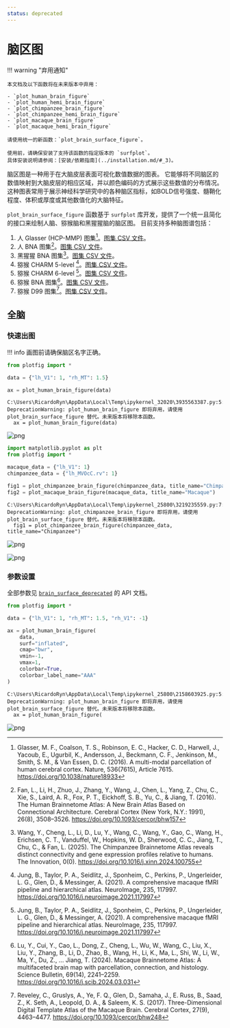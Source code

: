 ```yaml
---
status: deprecated
---
```


# 脑区图

!!! warning "弃用通知"

    本文档及以下函数将在未来版本中弃用：

    - `plot_human_brain_figure`  
    - `plot_human_hemi_brain_figure`  
    - `plot_chimpanzee_brain_figure`  
    - `plot_chimpanzee_hemi_brain_figure`  
    - `plot_macaque_brain_figure`  
    - `plot_macaque_hemi_brain_figure`  

    请使用统一的新函数：`plot_brain_surface_figure`。

    使用前，请确保安装了支持该函数的指定版本的 `surfplot`。  
    具体安装说明请参阅：[安装/依赖指南](../installation.md/#_3)。


脑区图是一种用于在大脑皮层表面可视化数值数据的图表。
它能够将不同脑区的数值映射到大脑皮层的相应区域，并以颜色编码的方式展示这些数值的分布情况。
这种图表常用于展示神经科学研究中的各种脑区指标，如BOLD信号强度、髓鞘化程度、体积或厚度或其他数值化的大脑特征。

`plot_brain_surface_figure` 函数基于 `surfplot` 库开发，提供了一个统一且简化的接口来绘制人脑、猕猴脑和黑猩猩脑的脑区图。
目前支持多种脑图谱包括：

1. 人 Glasser (HCP-MMP) 图集[^1]。[图集 CSV 文件](../../assets/atlas_csv/human_glasser.csv)。
1. 人 BNA 图集[^2]。[图集 CSV 文件](../../assets/atlas_csv/human_bna.csv)。
1. 黑猩猩 BNA 图集[^3]。[图集 CSV 文件](../../assets/atlas_csv/chimpanzee_bna.csv)。
1. 猕猴 CHARM 5-level [^4]。[图集 CSV 文件](../../assets/atlas_csv/macaque_charm5.csv)。
1. 猕猴 CHARM 6-level [^4]。[图集 CSV 文件](../../assets/atlas_csv/macaque_charm6.csv)。
1. 猕猴 BNA 图集[^5]。[图集 CSV 文件](../../assets/atlas_csv/macaque_bna.csv)。
1. 猕猴 D99 图集[^6]。[图集 CSV 文件](../../assets/atlas_csv/macaque_d99.csv)。

[^1]:
    Glasser, M. F., Coalson, T. S., Robinson, E. C., Hacker, C. D., Harwell, J., Yacoub, E., Ugurbil, K., Andersson, J., Beckmann, C. F., Jenkinson, M., Smith, S. M., & Van Essen, D. C. (2016). A multi-modal parcellation of human cerebral cortex. Nature, 536(7615), Article 7615. https://doi.org/10.1038/nature18933
[^2]:
    Fan, L., Li, H., Zhuo, J., Zhang, Y., Wang, J., Chen, L., Yang, Z., Chu, C., Xie, S., Laird, A. R., Fox, P. T., Eickhoff, S. B., Yu, C., & Jiang, T. (2016). The Human Brainnetome Atlas: A New Brain Atlas Based on Connectional Architecture. Cerebral Cortex (New York, N.Y.: 1991), 26(8), 3508–3526. https://doi.org/10.1093/cercor/bhw157
[^3]:
    Wang, Y., Cheng, L., Li, D., Lu, Y., Wang, C., Wang, Y., Gao, C., Wang, H., Erichsen, C. T., Vanduffel, W., Hopkins, W. D., Sherwood, C. C., Jiang, T., Chu, C., & Fan, L. (2025). The Chimpanzee Brainnetome Atlas reveals distinct connectivity and gene expression profiles relative to humans. The Innovation, 0(0). https://doi.org/10.1016/j.xinn.2024.100755
[^4]:
    Jung, B., Taylor, P. A., Seidlitz, J., Sponheim, C., Perkins, P., Ungerleider, L. G., Glen, D., & Messinger, A. (2021). A comprehensive macaque fMRI pipeline and hierarchical atlas. NeuroImage, 235, 117997. https://doi.org/10.1016/j.neuroimage.2021.117997
[^5]:
    Lu, Y., Cui, Y., Cao, L., Dong, Z., Cheng, L., Wu, W., Wang, C., Liu, X., Liu, Y., Zhang, B., Li, D., Zhao, B., Wang, H., Li, K., Ma, L., Shi, W., Li, W., Ma, Y., Du, Z., … Jiang, T. (2024). Macaque Brainnetome Atlas: A multifaceted brain map with parcellation, connection, and histology. Science Bulletin, 69(14), 2241–2259. https://doi.org/10.1016/j.scib.2024.03.031
[^6]:
    Reveley, C., Gruslys, A., Ye, F. Q., Glen, D., Samaha, J., E. Russ, B., Saad, Z., K. Seth, A., Leopold, D. A., & Saleem, K. S. (2017). Three-Dimensional Digital Template Atlas of the Macaque Brain. Cerebral Cortex, 27(9), 4463–4477. https://doi.org/10.1093/cercor/bhw248

## 全脑

### 快速出图

!!! info
    画图前请确保脑区名字正确。


```python
from plotfig import *

data = {"lh_V1": 1, "rh_MT": 1.5}

ax = plot_human_brain_figure(data)
```

    C:\Users\RicardoRyn\AppData\Local\Temp\ipykernel_32020\3935563387.py:5: DeprecationWarning: plot_human_brain_figure 即将弃用，请使用 plot_brain_surface_figure 替代。未来版本将移除本函数。
      ax = plot_human_brain_figure(data)
    


    
![png](brain_surface_deprecated_files/brain_surface_deprecated_7_1.png)
    



```python
import matplotlib.pyplot as plt
from plotfig import *

macaque_data = {"lh_V1": 1}
chimpanzee_data = {"lh_MVOcC.rv": 1}

fig1 = plot_chimpanzee_brain_figure(chimpanzee_data, title_name="Chimpanzee")
fig2 = plot_macaque_brain_figure(macaque_data, title_name="Macaque")
```

    C:\Users\RicardoRyn\AppData\Local\Temp\ipykernel_25800\3219235559.py:7: DeprecationWarning: plot_chimpanzee_brain_figure 即将弃用，请使用 plot_brain_surface_figure 替代。未来版本将移除本函数。
      fig1 = plot_chimpanzee_brain_figure(chimpanzee_data, title_name="Chimpanzee")
    


    
![png](brain_surface_deprecated_files/brain_surface_deprecated_8_1.png)
    



    
![png](brain_surface_deprecated_files/brain_surface_deprecated_8_2.png)
    


### 参数设置

全部参数见 [`brain_surface_deprecated`](../api/index.md/#plotfig.brain_surface_deprecated) 的 API 文档。


```python
from plotfig import *

data = {"lh_V1": 1, "rh_MT": 1.5, "rh_V1": -1}

ax = plot_human_brain_figure(
    data,
    surf="inflated",
    cmap="bwr",
    vmin=-1,
    vmax=1,
    colorbar=True,
    colorbar_label_name="AAA"
)
```

    C:\Users\RicardoRyn\AppData\Local\Temp\ipykernel_25800\2158603925.py:5: DeprecationWarning: plot_human_brain_figure 即将弃用，请使用 plot_brain_surface_figure 替代。未来版本将移除本函数。
      ax = plot_human_brain_figure(
    


    
![png](brain_surface_deprecated_files/brain_surface_deprecated_11_1.png)
    

